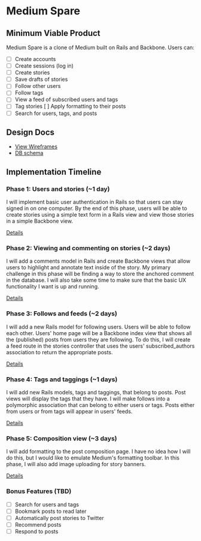 # Medium Spare

## Minimum Viable Product
Medium Spare is a clone of Medium built on Rails and Backbone. Users can:

- [ ] Create accounts
- [ ] Create sessions (log in)
- [ ] Create stories
- [ ] Save drafts of stories
- [ ] Follow other users
- [ ] Follow tags
- [ ] View a feed of subscribed users and tags
- [ ] Tag stories
  [ ] Apply formatting to their posts
- [ ] Search for users, tags, and posts

## Design Docs
* [View Wireframes][views]
* [DB schema][schema]

[views]: ./docs/views.md
[schema]: ./docs/schema.md

## Implementation Timeline

### Phase 1: Users and stories (~1 day)
I will implement basic user authentication in Rails so that users can stay
signed in on one computer. By the end of this phase, users will be able to
create stories using a simple text form in a Rails view and view those stories
in a simple Backbone view.

[Details][phase-one]

### Phase 2: Viewing and commenting on stories (~2 days)
I will add a comments model in Rails and create Backbone views that allow
users to highlight and annotate text inside of the story. My primary challenge
in this phase will be finding a way to store the anchored comment in the database.
I will also take some time to make sure that the basic UX functionality I want
is up and running.

[Details][phase-two]

### Phase 3: Follows and feeds (~2 days)
I will add a new Rails model for following users. Users will be able to follow
each other. Users' home page will be a Backbone index view that shows all the
(published) posts from users they are following. To do this, I will create a
feed route in the stories controller that uses the users' subscribed_authors
association to return the appropriate posts.

[Details][phase-three]

### Phase 4: Tags and taggings (~1 days)
I will add new Rails models, tags and taggings, that belong to posts. Post views
will display the tags that they have. I will make follows into a polymorphic
association that can belong to either users or tags. Posts either from users or
from tags will appear in users' feeds.

[Details][phase-four]

### Phase 5: Composition view (~3 days)
I will add formatting to the post composition page. I have no idea how I will do
this, but I would like to emulate Medium's formatting toolbar. In this phase, I will
also add image uploading for story banners.

[Details][phase-five]

### Bonus Features (TBD)
- [ ] Search for users and tags
- [ ] Bookmark posts to read later
- [ ] Automatically post stories to Twitter
- [ ] Recommend posts
- [ ] Respond to posts

[phase-one]: ./docs/phases/phase1.md
[phase-two]: ./docs/phases/phase2.md
[phase-three]: ./docs/phases/phase3.md
[phase-four]: ./docs/phases/phase4.md
[phase-five]: ./docs/phases/phase5.md
